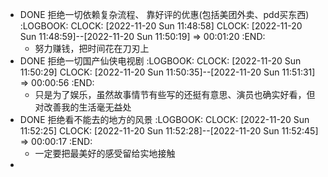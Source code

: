 - DONE 拒绝一切依赖复杂流程、 靠好评的优惠(包括美团外卖、pdd买东西)
  :LOGBOOK:
  CLOCK: [2022-11-20 Sun 11:48:58]
  CLOCK: [2022-11-20 Sun 11:48:59]--[2022-11-20 Sun 11:50:19] =>  00:01:20
  :END:
	- 努力赚钱，把时间花在刀刃上
- DONE 拒绝一切国产仙侠电视剧
  :LOGBOOK:
  CLOCK: [2022-11-20 Sun 11:50:29]
  CLOCK: [2022-11-20 Sun 11:50:35]--[2022-11-20 Sun 11:51:31] =>  00:00:56
  :END:
	- 只是为了娱乐，虽然故事情节有些写的还挺有意思、演员也确实好看，但对改善我的生活毫无益处
- DONE  拒绝看不能去的地方的风景
  :LOGBOOK:
  CLOCK: [2022-11-20 Sun 11:52:25]
  CLOCK: [2022-11-20 Sun 11:52:28]--[2022-11-20 Sun 11:52:45] =>  00:00:17
  :END:
	- 一定要把最美好的感受留给实地接触
-